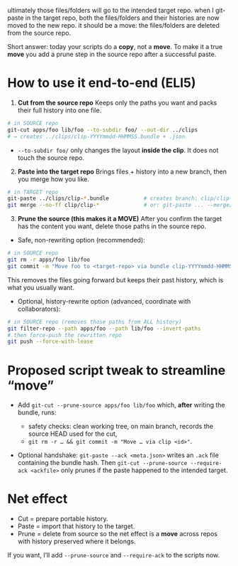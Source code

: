 ultimately those files/folders will go to the intended target repo. when I git-paste in the target repo, both the files/folders and their histories are now moved to the new repo. it should be a move: the files/folders are deleted from the source repo.

Short answer: today your scripts do a **copy**, not a **move**. To make it a true **move** you add a prune step in the source repo after a successful paste.

# How to use it end-to-end (ELI5)

1. **Cut from the source repo**
   Keeps only the paths you want and packs their full history into one file.

```bash
# in SOURCE repo
git-cut apps/foo lib/foo --to-subdir foo/ --out-dir ../clips
# → creates ../clips/clip-YYYYmmdd-HHMMSS.bundle + .json
```

* `--to-subdir foo/` only changes the layout **inside the clip**. It does not touch the source repo.

2. **Paste into the target repo**
   Brings files + history into a new branch, then you merge how you like.

```bash
# in TARGET repo
git-paste ../clips/clip-*.bundle           # creates branch: clip/clip-*
git merge --no-ff clip/clip-*              # or: git-paste ... --merge/--squash/--rebase
```

3. **Prune the source (this makes it a MOVE)**
   After you confirm the target has the content you want, delete those paths in the source repo.

* Safe, non-rewriting option (recommended):

```bash
# in SOURCE repo
git rm -r apps/foo lib/foo
git commit -m "Move foo to <target-repo> via bundle clip-YYYYmmdd-HHMMSS"
```

This removes the files going forward but keeps their past history, which is what you usually want.

* Optional, history-rewrite option (advanced, coordinate with collaborators):

```bash
# in SOURCE repo (removes those paths from ALL history)
git filter-repo --path apps/foo --path lib/foo --invert-paths
# then force-push the rewritten repo
git push --force-with-lease
```

# Proposed script tweak to streamline “move”

* Add `git-cut --prune-source apps/foo lib/foo` which, **after** writing the bundle, runs:

  * safety checks: clean working tree, on main branch, records the source HEAD used for the cut,
  * `git rm -r … && git commit -m "Move … via clip <id>"`.
* Optional handshake: `git-paste --ack <meta.json>` writes an `.ack` file containing the bundle hash. Then `git-cut --prune-source --require-ack <ackfile>` only prunes if the paste happened to the intended target.

# Net effect

* Cut = prepare portable history.
* Paste = import that history to the target.
* Prune = delete from source so the net effect is a **move** across repos with history preserved where it belongs.

If you want, I’ll add `--prune-source` and `--require-ack` to the scripts now.
